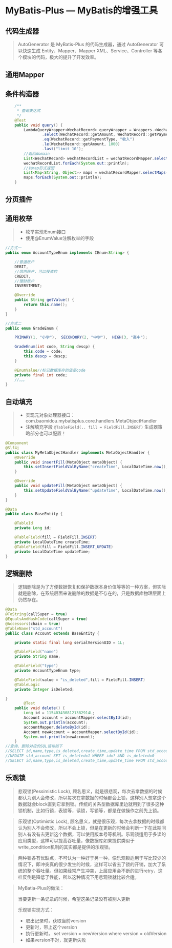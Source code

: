 # MyBatis-Plus — MyBatis的增强工具

## 代码生成器

> AutoGenerator 是 MyBatis-Plus 的代码生成器，通过 AutoGenerator 可以快速生成 Entity、Mapper、Mapper XML、Service、Controller 等各个模块的代码，极大的提升了开发效率。



## 通用Mapper





## 条件构造器

```java
    /**
     * 查询表达式
     */
    @Test
    public void query() {
        LambdaQueryWrapper<WechatRecord> queryWrapper = Wrappers.<WechatRecord>lambdaQuery()
                .select(WechatRecord::getAmount, WechatRecord::getPaymentType)
                .eq(WechatRecord::getPaymentType, "收入")
                .le(WechatRecord::getAmount, 1000)
                .last("limit 10");
        //返回domain
        List<WechatRecord> wechatRecordList = wechatRecordMapper.selectList(queryWrapper);
        wechatRecordList.forEach(System.out::println);
        //以map形式返回
        List<Map<String, Object>> maps = wechatRecordMapper.selectMaps(queryWrapper);
        maps.forEach(System.out::println);
    }
```





## 分页插件



## 通用枚举



> - 枚举实现IEnum接口
> - 使用@EnumValue注解枚举的字段

```java
//方式一
public enum AccountTypeEnum implements IEnum<String> {

    //普通账户
    DEBIT,
    //信用账户，可以投资的
    CREDIT,
    //理财账户
    INVERSTMENT;

    @Override
    public String getValue() {
        return this.name();
    }
}

//方式二
public enum GradeEnum {

    PRIMARY(1, "小学"),  SECONDORY(2, "中学"),  HIGH(3, "高中");

    GradeEnum(int code, String descp) {
        this.code = code;
        this.descp = descp;
    }

    @EnumValue//标记数据库存的值是code
    private final int code;
    //。。。
}

```





## 自动填充

> - 实现元对象处理器接口：com.baomidou.mybatisplus.core.handlers.MetaObjectHandler
> - 注解填充字段 `@TableField(.. fill = FieldFill.INSERT)` 生成器策略部分也可以配置！

```java
@Component
@Slf4j
public class MyMetaObjectHandler implements MetaObjectHandler {
    @Override
    public void insertFill(MetaObject metaObject) {
        this.setInsertFieldValByName("createTime", LocalDateTime.now(), metaObject);
    }

    @Override
    public void updateFill(MetaObject metaObject) {
        this.setUpdateFieldValByName("updateTime", LocalDateTime.now(), metaObject);
    }
}

@Data
public class BaseEntity {

    @TableId
    private Long id;

    @TableField(fill = FieldFill.INSERT)
    private LocalDateTime createTime;
    @TableField(fill = FieldFill.INSERT_UPDATE)
    private LocalDateTime updateTime;
}
```



## 逻辑删除

> 逻辑删除是为了方便数据恢复和保护数据本身价值等等的一种方案，但实际就是删除，在系统层面来说删除的数据是不存在的，只是数据库物理层面上仍然存在。

```java
@Data
@ToString(callSuper = true)
@EqualsAndHashCode(callSuper = true)
@Accessors(chain = true)
@TableName("std_account")
public class Account extends BaseEntity {

    private static final long serialVersionUID = 1L;

    @TableField("name")
    private String name;

    @TableField("type")
    private AccountTypeEnum type;

    @TableField(value = "is_deleted",fill = FieldFill.INSERT)
    @TableLogic
    private Integer isDeleted;

}
		@Test
    public void delete() {
        Long id = 1154034308121382914L;
        Account account = accountMapper.selectById(id);
        System.out.println(account);
        accountMapper.deleteById(id);
        Account newAccount = accountMapper.selectById(id);
        System.out.println(newAccount);
    }
//查询、删除对应的SQL语句如下
//SELECT id,name,type,is_deleted,create_time,update_time FROM std_account WHERE id=? AND is_deleted=0 
//UPDATE std_account SET is_deleted=1 WHERE id=? AND is_deleted=0 
//SELECT id,name,type,is_deleted,create_time,update_time FROM std_account WHERE id=? AND is_deleted=0 


```



## 乐观锁

> 悲观锁(Pessimistic Lock), 顾名思义，就是很悲观，每次去拿数据的时候都认为别人会修改，所以每次在拿数据的时候都会上锁，这样别人想拿这个数据就会block直到它拿到锁。传统的关系型数据库里边就用到了很多这种锁机制，比如行锁，表锁等，读锁，写锁等，都是在做操作之前先上锁。



> 乐观锁(Optimistic Lock), 顾名思义，就是很乐观，每次去拿数据的时候都认为别人不会修改，所以不会上锁，但是在更新的时候会判断一下在此期间别人有没有去更新这个数据，可以使用版本号等机制。乐观锁适用于多读的应用类型，这样可以提高吞吐量，像数据库如果提供类似于write_condition机制的其实都是提供的乐观锁。

 

> 两种锁各有优缺点，不可认为一种好于另一种，像乐观锁适用于写比较少的情况下，即冲突真的很少发生的时候，这样可以省去了锁的开销，加大了系统的整个吞吐量。但如果经常产生冲突，上层应用会不断的进行retry，这样反倒是降低了性能，所以这种情况下用悲观锁就比较合适。



> MyBatia-Plus的做法：
>
> 当要更新一条记录的时候，希望这条记录没有被别人更新
>
> 乐观锁实现方式：
>
> - 取出记录时，获取当前version
> - 更新时，带上这个version
> - 执行更新时， set version = newVersion where version = oldVersion
> - 如果version不对，就更新失败



